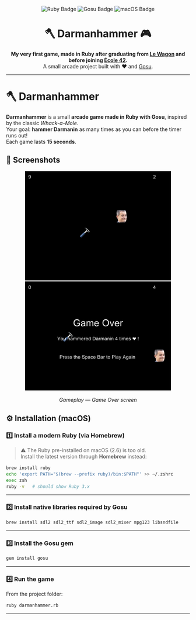 <p align="center">
  <img src="https://img.shields.io/badge/Ruby-3.x-red?style=for-the-badge&logo=ruby" alt="Ruby Badge">
  <img src="https://img.shields.io/badge/Gosu-2D%20Game%20Library-blue?style=for-the-badge" alt="Gosu Badge">
  <img src="https://img.shields.io/badge/Platform-macOS-lightgrey?style=for-the-badge&logo=apple" alt="macOS Badge">
</p>

<h1 align="center">🪓 Darmanhammer 🎮</h1>

<p align="center">
  <b>My very first game, made in Ruby after graduating from <a href="https://www.lewagon.com/">Le Wagon</a> and before joining <a href="https://42.fr/">École 42</a>.</b><br>
  A small arcade project built with ❤️ and <a href="https://www.libgosu.org/">Gosu</a>.
</p>

---

# 🪓 Darmanhammer

**Darmanhammer** is a small **arcade game made in Ruby with Gosu**, inspired by the classic *Whack-a-Mole*.<br>
Your goal: **hammer Darmanin** as many times as you can before the timer runs out!  
Each game lasts **15 seconds**.

## 🎨 Screenshots

<p align="center">
  <img src="assets/game_play.png" width="400" alt="Darmanhammer gameplay">
  <img src="assets/game_over.png" width="400" alt="Darmanhammer game over screen">
</p>

<p align="center"><i>Gameplay — Game Over screen </i></p>

## ⚙️ Installation (macOS)

### 1️⃣ Install a modern Ruby (via Homebrew)

> ⚠️ The Ruby pre-installed on macOS (2.6) is too old.  
> Install the latest version through **Homebrew** instead:

```bash
brew install ruby
echo 'export PATH="$(brew --prefix ruby)/bin:$PATH"' >> ~/.zshrc
exec zsh
ruby -v   # should show Ruby 3.x
```

---

### 2️⃣ Install native libraries required by Gosu

```bash
brew install sdl2 sdl2_ttf sdl2_image sdl2_mixer mpg123 libsndfile
```

---

### 3️⃣ Install the Gosu gem

```bash
gem install gosu
```

---

### 4️⃣ Run the game

From the project folder:

```bash
ruby darmanhammer.rb
```

---